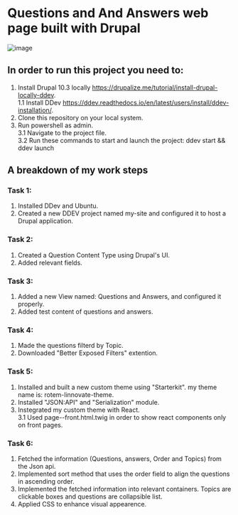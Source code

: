 # Questions and And Answers web page built with Drupal

![image](https://github.com/user-attachments/assets/78e5cf53-65f2-4dee-aff0-8ccc12f6f882)

## In order to run this project you need to:

1. Install Drupal 10.3 locally https://drupalize.me/tutorial/install-drupal-locally-ddev. <br/>
   1.1 Install DDev https://ddev.readthedocs.io/en/latest/users/install/ddev-installation/.
2. Clone this repository on your local system.
3. Run powershell as admin. <br/>
  3.1 Navigate to the project file. <br/>
  3.2 Run these commands to start and launch the project: ddev start && ddev launch


## A breakdown of my work steps

### Task 1:
  1. Installed DDev and Ubuntu.
  2. Created a new DDEV project named my-site and configured it to host a Drupal application.

### Task 2:
  1. Created a Question Content Type using Drupal's UI.
  2. Added relevant fields.

### Task 3:
  1. Added a new View named: Questions and Answers, and configured it properly.
  2. Added test content of questions and answers. 

### Task 4:
  1. Made the questions filterd by Topic.
  2. Downloaded "Better Exposed Filters" extention. 

### Task 5:
  1. Installed and built a new custom theme using "Starterkit". my theme name is: rotem-linnovate-theme.
  2. Installed "JSON:API" and "Serialization" module.
  3. Instegrated my custom theme with React. <br/>
     3.1 Used page--front.html.twig in order to show react components only on front pages.

### Task 6:
  1. Fetched the information (Questions, answers, Order and Topics) from the Json api.
  2. Implemented sort method that uses the order field to align the questions in ascending order.
  3. Implemented the fetched information into relevant containers. Topics are clickable boxes and questions are collapsible list.
  4. Applied CSS to enhance visual appearence. <br/>
  
    
